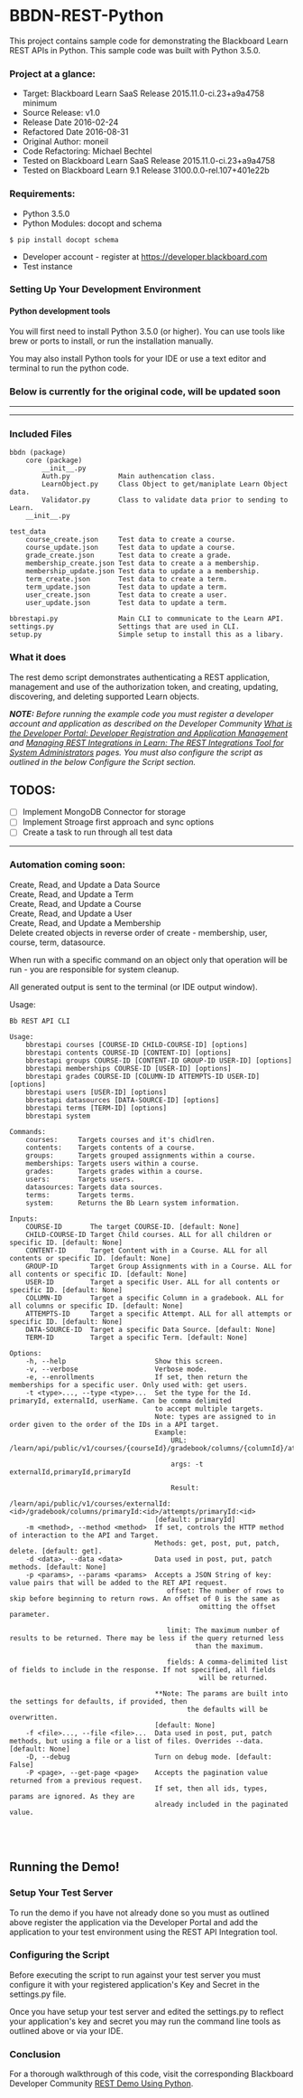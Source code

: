 # BBDN-REST-Python
This project contains sample code for demonstrating the Blackboard Learn REST APIs in Python.
This sample code was built with Python 3.5.0.

### Project at a glance:
- Target: Blackboard Learn SaaS Release 2015.11.0-ci.23+a9a4758 minimum
- Source Release: v1.0
- Release Date  2016-02-24
- Refactored Date  2016-08-31
- Original Author: moneil
- Code Refactoring: Michael Bechtel
- Tested on Blackboard Learn SaaS Release 2015.11.0-ci.23+a9a4758
- Tested on Blackboard Learn 9.1  Release 3100.0.0-rel.107+401e22b

### Requirements:
- Python  3.5.0
- Python Modules: docopt and schema
```
$ pip install docopt schema
```

- Developer account - register at https://developer.blackboard.com
- Test instance


### Setting Up Your Development Environment
#### Python development tools
You will first need to install Python 3.5.0 (or higher). You can use tools like brew or ports to install, or run the installation manually.

You may also install Python tools for your IDE or use a text editor and terminal to run the python code.


### Below is currently for the original code, will be updated soon
---
---
### Included Files

    bbdn (package)
        core (package)
            __init__.py
            Auth.py            Main authencation class.
            LearnObject.py     Class Object to get/maniplate Learn Object data.
            Validator.py       Class to validate data prior to sending to Learn.
        __init__.py

    test_data
        course_create.json     Test data to create a course.
        course_update.json     Test data to update a course.
        grade_create.json      Test data to create a grade.
        membership_create.json Test data to create a a membership.
        membership_update.json Test data to update a a membership.
        term_create.json       Test data to create a term.
        term_update.json       Test data to update a term.
        user_create.json       Test data to create a user.
        user_update.json       Test data to update a term.

    bbrestapi.py               Main CLI to communicate to the Learn API.
    settings.py                Settings that are used in CLI.
    setup.py                   Simple setup to install this as a libary.


### What it does
The rest demo script demonstrates authenticating a REST application, management and use of the authorization token, and creating, updating, discovering, and deleting supported Learn objects.

<i><b>NOTE:</b> Before running the example code you must register a developer account and application as described on the Developer Community <a href="https://community.blackboard.com/docs/DOC-1579">What is the Developer Portal: Developer Registration and Application Management</a> and <a href="https://community.blackboard.com/docs/DOC-1580">Managing REST Integrations in Learn: The REST Integrations Tool for System Administrators</a> pages. You must also configure the script as outlined in the below Configure the Script section.</i>


## TODOS:
- [ ] Implement MongoDB Connector for storage
- [ ] Implement Stroage first approach and sync options
- [ ] Create a task to run through all test data

---
### Automation coming soon:
Create, Read, and Update a Data Source<br/>
Create, Read, and Update a Term<br/>
Create, Read, and Update a Course<br/>
Create, Read, and Update a User<br/>
Create, Read, and Update a Membership<br/>
Delete created objects in reverse order of create - membership, user, course, term, datasource.

When run with a specific command on an object only that operation will be run - you are responsible for system cleanup.

All generated output is sent to the terminal (or IDE output window).

Usage:
```
Bb REST API CLI

Usage:
    bbrestapi courses [COURSE-ID CHILD-COURSE-ID] [options]
    bbrestapi contents COURSE-ID [CONTENT-ID] [options]
    bbrestapi groups COURSE-ID [CONTENT-ID GROUP-ID USER-ID] [options]
    bbrestapi memberships COURSE-ID [USER-ID] [options]
    bbrestapi grades COURSE-ID [COLUMN-ID ATTEMPTS-ID USER-ID] [options]
    bbrestapi users [USER-ID] [options]
    bbrestapi datasources [DATA-SOURCE-ID] [options]
    bbrestapi terms [TERM-ID] [options]
    bbrestapi system

Commands:
    courses:     Targets courses and it's chidlren.
    contents:    Targets contents of a course.
    groups:      Targets grouped assignments within a course.
    memberships: Targets users within a course.
    grades:      Targets grades within a course.
    users:       Targets users.
    datasources: Targets data sources.
    terms:       Targets terms.
    system:      Returns the Bb Learn system information.

Inputs:
    COURSE-ID       The target COURSE-ID. [default: None]
    CHILD-COURSE-ID Target Child courses. ALL for all children or specific ID. [default: None]
    CONTENT-ID      Target Content with in a Course. ALL for all contents or specific ID. [default: None]
    GROUP-ID        Target Group Assignments with in a Course. ALL for all contents or specific ID. [default: None]
    USER-ID         Target a specific User. ALL for all contents or specific ID. [default: None]
    COLUMN-ID       Target a specific Column in a gradebook. ALL for all columns or specific ID. [default: None]
    ATTEMPTS-ID     Target a specific Attempt. ALL for all attempts or specific ID. [default: None]
    DATA-SOURCE-ID  Target a specific Data Source. [default: None]
    TERM-ID         Target a specific Term. [default: None]

Options:
    -h, --help                      Show this screen.
    -v, --verbose                   Verbose mode.
    -e, --enrollments               If set, then return the memberships for a specific user. Only used with: get users.
    -t <type>..., --type <type>...  Set the type for the Id. primaryId, externalId, userName. Can be comma delimited
                                    to accept multiple targets.
                                    Note: types are assigned to in order given to the order of the IDs in a API target.
                                    Example:
                                        URL: /learn/api/public/v1/courses/{courseId}/gradebook/columns/{columnId}/attempts/{attemptId}

                                        args: -t externalId,primaryId,primaryId

                                        Result:
                                        /learn/api/public/v1/courses/externalId:<id>/gradebook/columns/primaryId:<id>/attempts/primaryId:<id>
                                    [default: primaryId]
    -m <method>, --method <method>  If set, controls the HTTP method of interaction to the API and Target.
                                    Methods: get, post, put, patch, delete. [default: get].
    -d <data>, --data <data>        Data used in post, put, patch methods. [default: None]
    -p <params>, --params <params>  Accepts a JSON String of key: value pairs that will be added to the RET API request.
                                       offset: The number of rows to skip before beginning to return rows. An offset of 0 is the same as
                                               omitting the offset parameter.

                                       limit: The maximum number of results to be returned. There may be less if the query returned less
                                              than the maximum.

                                       fields: A comma-delimited list of fields to include in the response. If not specified, all fields
                                               will be returned.

                                    **Note: The params are built into the settings for defaults, if provided, then
                                            the defaults will be overwritten.
                                    [default: None]
    -f <file>..., --file <file>...  Data used in post, put, patch methods, but using a file or a list of files. Overrides --data. [default: None]
    -D, --debug                     Turn on debug mode. [default: False]
    -P <page>, --get-page <page>    Accepts the pagination value returned from a previous request.
                                    If set, then all ids, types, params are ignored. As they are
                                    already included in the paginated value.

```

<br/><br/>

## Running the Demo!
### Setup Your Test Server
To run the demo if you have not already done so you must as outlined above register the application via the Developer Portal and add the application to your test environment using the REST API Integration tool.


### Configuring the Script
Before executing the script to run against your test server you must configure it with your registered application's Key and Secret in the settings.py file.

Once you have setup your test server and edited the settings.py to reflect your application's key and secret you may run the command line tools as outlined above or via your IDE.


### Conclusion
For a thorough walkthrough of this code, visit the corresponding Blackboard Developer Community <a href="https://github.com/elmiguel/bbdn-python-rest-2">REST Demo Using Python</a>.
